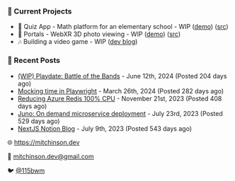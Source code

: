 ### 📌 Current Projects
- 📝 Quiz App - Math platform for an elementary school - WIP ([demo](https://quiz-staging.mitchinson.dev/)) ([src](https://github.com/bmitchinson/budget-entry))
- 📸 Portals - WebXR 3D photo viewing - WIP ([demo](https://portals.mitchinson.dev/)) ([src](https://github.com/bmitchinson/vr-jpg-viewer-webxr))
- 🎶 Building a video game - WIP ([dev blog](https://blog.mitchinson.dev/playdate-dev-one))

### 📝 Recent Posts

- [(WIP) Playdate: Battle of the Bands](https://blog.mitchinson.dev/playdate-dev-one) - June 12th, 2024 (Posted 204 days ago)
- [Mocking time in Playwright](https://blog.mitchinson.dev/playwright-mock-time) - March 26th, 2024 (Posted 282 days ago)
- [Reducing Azure Redis 100% CPU](https://blog.mitchinson.dev/redis-cpu) - November 21st, 2023 (Posted 408 days ago)
- [Juno: On demand microservice deployment](https://blog.mitchinson.dev/juno) - July 23rd, 2023 (Posted 529 days ago)
- [NextJS Notion Blog](https://blog.mitchinson.dev/blog-2023) - July 9th, 2023 (Posted 543 days ago)

🌐 https://mitchinson.dev

💌 mitchinson.dev@gmail.com

🐦 [@115bwm](https://twitter.com/115bwm)